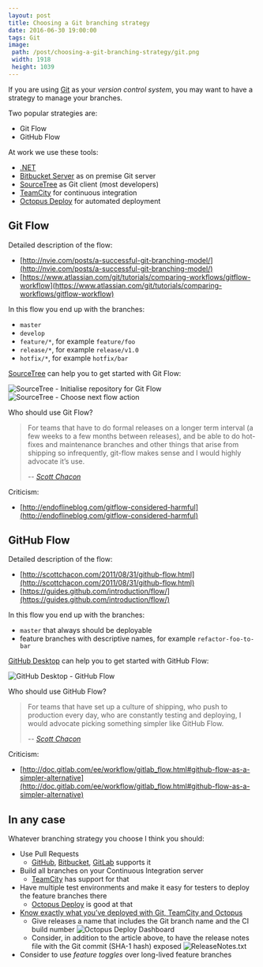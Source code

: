 ```yaml
---
layout: post
title: Choosing a Git branching strategy
date: 2016-06-30 19:00:00
tags: Git
image:
 path: /post/choosing-a-git-branching-strategy/git.png
 width: 1918
 height: 1039
---
```


If you are using [Git](https://git-scm.com) as your *version control system*, you may want to have a strategy to manage your branches.

Two popular strategies are:

* Git Flow
* GitHub Flow

At work we use these tools:

* [.NET](https://dot.net)
* [Bitbucket Server](https://bitbucket.org/product/server) as on premise Git server
* [SourceTree](https://www.sourcetreeapp.com/) as Git client (most developers)
* [TeamCity](https://www.jetbrains.com/teamcity/) for continuous integration
* [Octopus Deploy](https://octopus.com) for automated deployment

## Git Flow

Detailed description of the flow:

* [http://nvie.com/posts/a-successful-git-branching-model/](http://nvie.com/posts/a-successful-git-branching-model/)
* [https://www.atlassian.com/git/tutorials/comparing-workflows/gitflow-workflow](https://www.atlassian.com/git/tutorials/comparing-workflows/gitflow-workflow)

In this flow you end up with the branches:

* `master`
* `develop`
* `feature/*`, for example `feature/foo`
* `release/*`, for example `release/v1.0`
* `hotfix/*`, for example `hotfix/bar`

[SourceTree](https://blog.sourcetreeapp.com/2012/08/01/smart-branching-with-sourcetree-and-git-flow/) can help you to get started with Git Flow:

![SourceTree - Initialise repository for Git Flow](sourcetree-git-flow-initialise-repository.png)
![SourceTree - Choose next flow action](sourcetree-git-flow-choose-next-flow-action.png)

Who should use Git Flow?

> For teams that have to do formal releases on a longer term interval (a few weeks to a few months between releases), and be able to do hot-fixes and maintenance branches and other things that arise from shipping so infrequently, git-flow makes sense and I would highly advocate it’s use.
>
>-- <cite>[Scott Chacon](http://scottchacon.com/2011/08/31/github-flow.html)</cite>

Criticism:

* [http://endoflineblog.com/gitflow-considered-harmful](http://endoflineblog.com/gitflow-considered-harmful)

## GitHub Flow

Detailed description of the flow:

* [http://scottchacon.com/2011/08/31/github-flow.html](http://scottchacon.com/2011/08/31/github-flow.html)
* [https://guides.github.com/introduction/flow/](https://guides.github.com/introduction/flow/)

In this flow you end up with the branches:

* `master` that always should be deployable
* feature branches with descriptive names, for example `refactor-foo-to-bar`

[GitHub Desktop](https://desktop.github.com) can help you to get started with GitHub Flow:

![GitHub Desktop - GitHub Flow](github-desktop-github-flow.png)

Who should use GitHub Flow?

> For teams that have set up a culture of shipping, who push to production every day, who are constantly testing and deploying, I would advocate picking something simpler like GitHub Flow.
>
>-- <cite>[Scott Chacon](http://scottchacon.com/2011/08/31/github-flow.html)</cite>

Criticism:

* [http://doc.gitlab.com/ee/workflow/gitlab_flow.html#github-flow-as-a-simpler-alternative](http://doc.gitlab.com/ee/workflow/gitlab_flow.html#github-flow-as-a-simpler-alternative)

## In any case

Whatever branching strategy you choose I think you should:

* Use Pull Requests
	* [GitHub](https://help.github.com/articles/using-pull-requests/), [Bitbucket](https://www.atlassian.com/git/tutorials/making-a-pull-request/), [GitLab](http://docs.gitlab.com/ce/gitlab-basics/add-merge-request.html) supports it
* Build all branches on your Continuous Integration server
	* [TeamCity](https://confluence.jetbrains.com/display/TCD9/Working+with+Feature+Branches) has support for that
* Have multiple test environments and make it easy for testers to deploy the feature branches there
	* [Octopus Deploy](https://octopus.com/blog/self-service-deployments) is good at that
* [Know exactly what you’ve deployed with Git, TeamCity and Octopus](http://www.cognim.co.uk/know-exactly-what-youve-released-with-git-teamcity-and-octopus/)
	* Give releases a name that includes the Git branch name and the CI build number
		![Octopus Deploy Dashboard](octopus-deploy-releases.png)
	* Consider, in addition to the article above, to have the release notes file with the Git commit (SHA-1 hash) exposed
		![ReleaseNotes.txt](release-notes-txt.png)
* Consider to use *feature toggles* over long-lived feature branches
